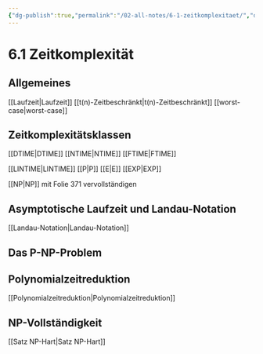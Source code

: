 ```yaml
---
{"dg-publish":true,"permalink":"/02-all-notes/6-1-zeitkomplexitaet/","dgHomeLink":true,"dgPassFrontmatter":false}
---
```


# 6.1 Zeitkomplexität
## Allgemeines
[[Laufzeit|Laufzeit]]
[[t(n)-Zeitbeschränkt|t(n)-Zeitbeschränkt]]
[[worst-case|worst-case]]

## Zeitkomplexitätsklassen
[[DTIME|DTIME]]
[[NTIME|NTIME]]
[[FTIME|FTIME]]

[[LINTIME|LINTIME]]
[[P|P]]
[[E|E]]
[[EXP|EXP]]

[[NP|NP]]
mit Folie 371 vervollständigen

## Asymptotische Laufzeit und Landau-Notation
[[Landau-Notation|Landau-Notation]]

## Das P-NP-Problem
## Polynomialzeitreduktion
[[Polynomialzeitreduktion|Polynomialzeitreduktion]]
## NP-Vollständigkeit
[[Satz NP-Hart|Satz NP-Hart]]
